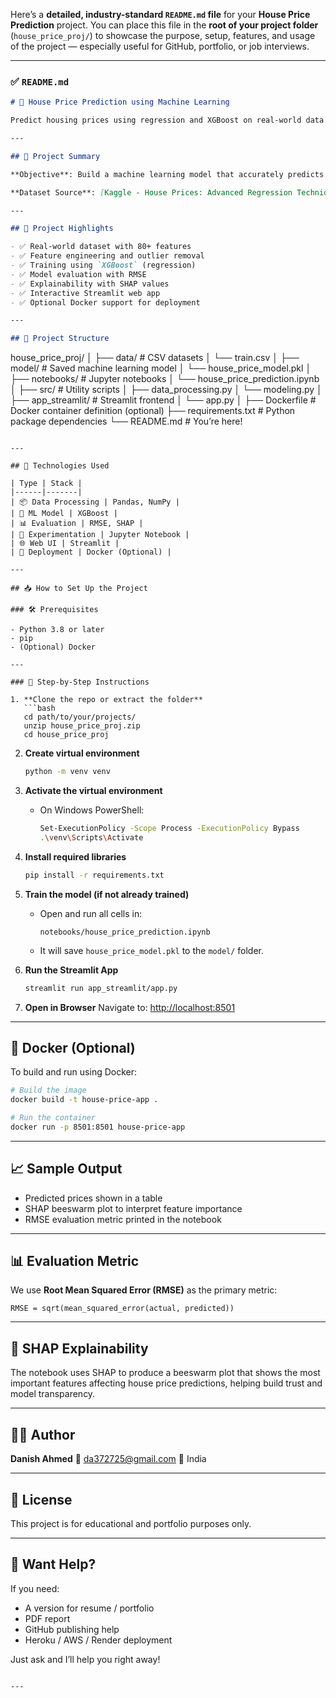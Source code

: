 Here’s a **detailed, industry-standard `README.md` file** for your **House Price Prediction** project. You can place this file in the **root of your project folder** (`house_price_proj/`) to showcase the purpose, setup, features, and usage of the project — especially useful for GitHub, portfolio, or job interviews.

---

### ✅ `README.md`

```markdown
# 🏡 House Price Prediction using Machine Learning

Predict housing prices using regression and XGBoost on real-world data from Kaggle. This end-to-end project demonstrates the full machine learning lifecycle — including data cleaning, model training, evaluation, deployment via Streamlit, and optional Dockerization.

---

## 📌 Project Summary

**Objective**: Build a machine learning model that accurately predicts the sale price of houses based on various features such as lot size, living area, construction year, and more.

**Dataset Source**: [Kaggle - House Prices: Advanced Regression Techniques](https://www.kaggle.com/c/house-prices-advanced-regression-techniques)

---

## 🚀 Project Highlights

- ✅ Real-world dataset with 80+ features
- ✅ Feature engineering and outlier removal
- ✅ Training using `XGBoost` (regression)
- ✅ Model evaluation with RMSE
- ✅ Explainability with SHAP values
- ✅ Interactive Streamlit web app
- ✅ Optional Docker support for deployment

---

## 🧱 Project Structure

```

house\_price\_proj/
│
├── data/                      # CSV datasets
│   └── train.csv
│
├── model/                     # Saved machine learning model
│   └── house\_price\_model.pkl
│
├── notebooks/                 # Jupyter notebooks
│   └── house\_price\_prediction.ipynb
│
├── src/                       # Utility scripts
│   ├── data\_processing.py
│   └── modeling.py
│
├── app\_streamlit/             # Streamlit frontend
│   └── app.py
│
├── Dockerfile                 # Docker container definition (optional)
├── requirements.txt           # Python package dependencies
└── README.md                  # You’re here!

````

---

## 🧠 Technologies Used

| Type | Stack |
|------|-------|
| 📦 Data Processing | Pandas, NumPy |
| 🤖 ML Model | XGBoost |
| 📊 Evaluation | RMSE, SHAP |
| 🧪 Experimentation | Jupyter Notebook |
| 🌐 Web UI | Streamlit |
| 🐳 Deployment | Docker (Optional) |

---

## 📥 How to Set Up the Project

### 🛠️ Prerequisites

- Python 3.8 or later
- pip
- (Optional) Docker

---

### 🐍 Step-by-Step Instructions

1. **Clone the repo or extract the folder**
   ```bash
   cd path/to/your/projects/
   unzip house_price_proj.zip
   cd house_price_proj
````

2. **Create virtual environment**

   ```bash
   python -m venv venv
   ```

3. **Activate the virtual environment**

   * On Windows PowerShell:

     ```bash
     Set-ExecutionPolicy -Scope Process -ExecutionPolicy Bypass
     .\venv\Scripts\Activate
     ```

4. **Install required libraries**

   ```bash
   pip install -r requirements.txt
   ```

5. **Train the model (if not already trained)**

   * Open and run all cells in:

     ```
     notebooks/house_price_prediction.ipynb
     ```
   * It will save `house_price_model.pkl` to the `model/` folder.

6. **Run the Streamlit App**

   ```bash
   streamlit run app_streamlit/app.py
   ```

7. **Open in Browser**
   Navigate to: [http://localhost:8501](http://localhost:8501)

---

## 🐳 Docker (Optional)

To build and run using Docker:

```bash
# Build the image
docker build -t house-price-app .

# Run the container
docker run -p 8501:8501 house-price-app
```

---

## 📈 Sample Output

* Predicted prices shown in a table
* SHAP beeswarm plot to interpret feature importance
* RMSE evaluation metric printed in the notebook

---

## 📊 Evaluation Metric

We use **Root Mean Squared Error (RMSE)** as the primary metric:

```
RMSE = sqrt(mean_squared_error(actual, predicted))
```

---

## 🧠 SHAP Explainability

The notebook uses SHAP to produce a beeswarm plot that shows the most important features affecting house price predictions, helping build trust and model transparency.

---

## 🙋‍♂️ Author

**Danish Ahmed**
📧 [da372725@gmail.com](mailto:da372725@gmail.com)
📍 India

---

## 📄 License

This project is for educational and portfolio purposes only.

---

## 💬 Want Help?

If you need:

* A version for resume / portfolio
* PDF report
* GitHub publishing help
* Heroku / AWS / Render deployment

Just ask and I’ll help you right away!

```

---
